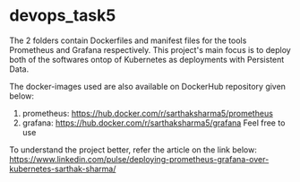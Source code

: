 # devops_task5

The 2 folders contain Dockerfiles and manifest files for the tools Prometheus and Grafana respectively.
This project's main focus is to deploy both of the softwares ontop of Kubernetes as deployments with Persistent Data.

The docker-images used are also available on DockerHub repository given below:
1. prometheus: https://hub.docker.com/r/sarthaksharma5/prometheus
2. grafana: https://hub.docker.com/r/sarthaksharma5/grafana
Feel free to use

To understand the project better, refer the article on the link below:
https://www.linkedin.com/pulse/deploying-prometheus-grafana-over-kubernetes-sarthak-sharma/

